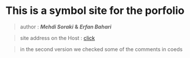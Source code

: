 # This is a symbol site for the porfolio

> author : ***Mehdi Soraki*** **&** ***Erfan Bahari***

> site address on the Host : [click](https://rockpaperscissors.ir)

> in the second version we checked some of the comments in coeds